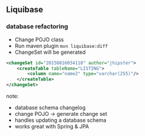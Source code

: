 ##  Liquibase

### database refactoring

- Change POJO class
- Run maven plugin
```mvn liquibase:diff```
- ChangeSet will be generated
```xml
<changeSet id="20150816034118" author="jhipster">
    <createTable tableName="LISTING">
        <column name="name2" type="varchar(255)"/>
    </createTable>
</changeSet>
```

note:
- database schema changelog
- change POJO -> generate change set
- handles updating a database schema
- works great with Spring & JPA
